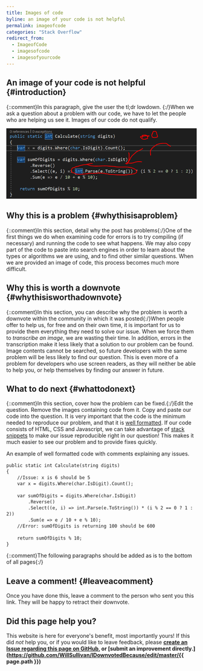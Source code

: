```yaml
---
title: Images of code
byline: an image of your code is not helpful
permalink: imageofcode
categories: "Stack Overflow"
redirect_from:
  - ImageofCode
  - imagesofcode
  - imagesofyourcode
---
```

## An image of your code is not helpful {#introduction}
{::comment}In this paragraph, give the user the tl;dr lowdown. {:/}When we ask a question about a problem with our code, we have to let the people who are helping us see it. Images of our code do not qualify.

![Viewing the details of the exception](/images/stackoverflow/codeImage1.PNG)

## Why this is a problem {#whythisisaproblem}
{::comment}In this section, detail why the post has problems{:/}One of the first things we do when examining code for errors is to try compiling (if necessary) and running the code to see what happens. We may also copy part of the code to paste into search engines in order to learn about the types or algorithms we are using, and to find other similar questions. When we are provided an image of code, this process becomes much more difficult.

## Why this is worth a downvote {#whythisisworthadownvote}
{::comment}In this section, you can describe why the problem is worth a downvote within the community in which it was posted{:/}When people offer to help us, for free and on their own time, it is important for us to provide them everything they need to solve our issue. When we force them to *transcribe an image*, we are wasting their time. In addition, errors in the transcription make it less likely that a solution to our problem can be found. Image contents cannot be searched, so future developers with the same problem will be less likely to find our question. This is even more of a problem for developers who use screen readers, as they will neither be able to help you, or help themselves by finding our answer in future.

## What to do next {#whattodonext}
{::comment}In this section, cover how the problem can be fixed.{:/}Edit the question. Remove the images containing code from it. Copy and paste our code into the question. It is very important that the code is the minimum needed to reproduce our problem, and that it is [well formatted](https://stackoverflow.com/help/formatting). If our code consists of HTML, CSS and Javascript, we can take advantage of  [stack snippets](https://stackoverflow.blog/2014/09/16/introducing-runnable-javascript-css-and-html-code-snippets/) to make our issue reproducible right in our question! This makes it much easier to see our problem and to provide fixes quickly.

An example of well formatted code with comments explaining any issues.

    public static int Calculate(string digits)
    {
        //Issue: x is 6 should be 5
        var x = digits.Where(char.IsDigit).Count();

        var sumOfDigits = digits.Where(char.IsDigit)
            .Reverse()
            .Select((e, i) => int.Parse(e.ToString()) * (i % 2 == 0 ? 1 : 2))
            .Sum(e => e / 10 + e % 10);
        //Error: sumOfDigits is returning 100 should be 600

        return sumOfDigits % 10;
    }

{::comment}The following paragraphs should be added as is to the bottom of all pages{:/}
## Leave a comment! {#leaveacomment}
Once you have done this, leave a comment to the person who sent you this link. They will be happy to retract their downvote.

## Did this page help you?
This website is here for everyone's benefit, most importantly yours! If this did <i>not</i> help you, or if you would
like to leave feedback, please **[create an Issue regarding this page on GitHub,](https://github.com/WillSullivan/IDownvotedBecause/issues/new) or [submit an improvement directly.](https://github.com/WillSullivan/IDownvotedBecause/edit/master/{{ page.path }})**
